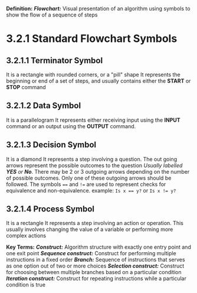**Definition:**
***Flowchart:*** Visual presentation of an algorithm using symbols to show the flow of a sequence of steps
# 3.2.1 Standard Flowchart Symbols
## 3.2.1.1 Terminator Symbol
It is a rectangle with rounded corners, or a "pill" shape
It represents the beginning or end of a set of steps, and usually contains either the **START** or **STOP** command
## 3.2.1.2 Data Symbol
It is a parallelogram
It represents either receiving input using the **INPUT** command or an output using the **OUTPUT** command.
## 3.2.1.3 Decision Symbol
It is a diamond
It represents a step involving a question. The out going arrows represent the possible outcomes to the question *Usually labelled **YES** or **No***. 
There may be 2 or 3 outgoing arrows depending on the number of possible outcomes. Only one of these outgoing arrows should be followed.
The symbols `==` and `!=` are used to represent checks for equivalence and non-equivalence.
example: `Is x == y?` or `Is x != y?`
## 3.2.1.4 Process Symbol
It is a rectangle
It represents a step involving an action or operation.
This usually involves changing the value of a variable or performing more complex actions

**Key Terms:**
***Construct:*** Algorithm structure with exactly one entry point and one exit point
***Sequence construct:*** Construct for performing multiple instructions in a fixed order
***Branch:*** Sequence of instructions that serves as one option out of two or more choices
***Selection construct:*** Construct for choosing between multiple branches based on a particular condition
***Iteration construct:*** Construct for repeating instructions while a particular condition is true